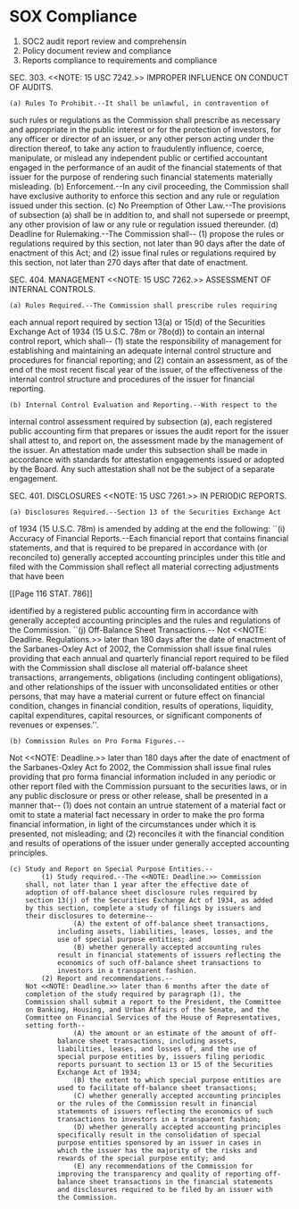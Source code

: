 # SOX Compliance

1. SOC2 audit report review and comprehensin
2. Policy document review and compliance
3. Reports compliance to requirements and compliance

SEC. 303. <<NOTE: 15 USC 7242.>> IMPROPER INFLUENCE ON CONDUCT OF
AUDITS.

    (a) Rules To Prohibit.--It shall be unlawful, in contravention of

such rules or regulations as the Commission shall prescribe as necessary
and appropriate in the public interest or for the protection of
investors, for any officer or director of an issuer, or any other person
acting under the direction thereof, to take any action to fraudulently
influence, coerce, manipulate, or mislead any independent public or
certified accountant engaged in the performance of an audit of the
financial statements of that issuer for the purpose of rendering such
financial statements materially misleading.
(b) Enforcement.--In any civil proceeding, the Commission shall have
exclusive authority to enforce this section and any rule or regulation
issued under this section.
(c) No Preemption of Other Law.--The provisions of subsection (a)
shall be in addition to, and shall not supersede or preempt, any other
provision of law or any rule or regulation issued thereunder.
(d) Deadline for Rulemaking.--The Commission shall--
(1) propose the rules or regulations required by this
section, not later than 90 days after the date of enactment of
this Act; and
(2) issue final rules or regulations required by this
section, not later than 270 days after that date of enactment.

SEC. 404. MANAGEMENT <<NOTE: 15 USC 7262.>> ASSESSMENT OF INTERNAL
CONTROLS.

    (a) Rules Required.--The Commission shall prescribe rules requiring

each annual report required by section 13(a) or 15(d) of the Securities
Exchange Act of 1934 (15 U.S.C. 78m or 78o(d)) to contain an internal
control report, which shall--
(1) state the responsibility of management for establishing
and maintaining an adequate internal control structure and
procedures for financial reporting; and
(2) contain an assessment, as of the end of the most recent
fiscal year of the issuer, of the effectiveness of the internal
control structure and procedures of the issuer for financial
reporting.

    (b) Internal Control Evaluation and Reporting.--With respect to the

internal control assessment required by subsection (a), each registered
public accounting firm that prepares or issues the audit report for the
issuer shall attest to, and report on, the assessment made by the
management of the issuer. An attestation made under this subsection
shall be made in accordance with standards for attestation engagements
issued or adopted by the Board. Any such attestation shall not be the
subject of a separate engagement.

SEC. 401. DISCLOSURES <<NOTE: 15 USC 7261.>> IN PERIODIC REPORTS.

    (a) Disclosures Required.--Section 13 of the Securities Exchange Act

of 1934 (15 U.S.C. 78m) is amended by adding at the end the following:
``(i) Accuracy of Financial Reports.--Each financial report that
contains financial statements, and that is required to be prepared in
accordance with (or reconciled to) generally accepted accounting
principles under this title and filed with the Commission shall reflect
all material correcting adjustments that have been

[[Page 116 STAT. 786]]

identified by a registered public accounting firm in accordance with
generally accepted accounting principles and the rules and regulations
of the Commission.
``(j) Off-Balance Sheet Transactions.--
Not <<NOTE: Deadline. Regulations.>> later than 180 days after the date
of enactment of the Sarbanes-Oxley Act of 2002, the Commission shall
issue final rules providing that each annual and quarterly financial
report required to be filed with the Commission shall disclose all
material off-balance sheet transactions, arrangements, obligations
(including contingent obligations), and other relationships of the
issuer with unconsolidated entities or other persons, that may have a
material current or future effect on financial condition, changes in
financial condition, results of operations, liquidity, capital
expenditures, capital resources, or significant components of revenues
or expenses.''.

    (b) Commission Rules on Pro Forma Figures.--

Not <<NOTE: Deadline.>> later than 180 days after the date of enactment
of the Sarbanes-Oxley Act fo 2002, the Commission shall issue final
rules providing that pro forma financial information included in any
periodic or other report filed with the Commission pursuant to the
securities laws, or in any public disclosure or press or other release,
shall be presented in a manner that--
(1) does not contain an untrue statement of a material fact
or omit to state a material fact necessary in order to make the
pro forma financial information, in light of the circumstances
under which it is presented, not misleading; and
(2) reconciles it with the financial condition and results
of operations of the issuer under generally accepted accounting
principles.

    (c) Study and Report on Special Purpose Entities.--
            (1) Study required.--The <<NOTE: Deadline.>> Commission
        shall, not later than 1 year after the effective date of
        adoption of off-balance sheet disclosure rules required by
        section 13(j) of the Securities Exchange Act of 1934, as added
        by this section, complete a study of filings by issuers and
        their disclosures to determine--
                    (A) the extent of off-balance sheet transactions,
                including assets, liabilities, leases, losses, and the
                use of special purpose entities; and
                    (B) whether generally accepted accounting rules
                result in financial statements of issuers reflecting the
                economics of such off-balance sheet transactions to
                investors in a transparent fashion.
            (2) Report and recommendations.--
        Not <<NOTE: Deadline.>> later than 6 months after the date of
        completion of the study required by paragraph (1), the
        Commission shall submit a report to the President, the Committee
        on Banking, Housing, and Urban Affairs of the Senate, and the
        Committee on Financial Services of the House of Representatives,
        setting forth--
                    (A) the amount or an estimate of the amount of off-
                balance sheet transactions, including assets,
                liabilities, leases, and losses of, and the use of
                special purpose entities by, issuers filing periodic
                reports pursuant to section 13 or 15 of the Securities
                Exchange Act of 1934;
                    (B) the extent to which special purpose entities are
                used to facilitate off-balance sheet transactions;
                    (C) whether generally accepted accounting principles
                or the rules of the Commission result in financial
                statements of issuers reflecting the economics of such
                transactions to investors in a transparent fashion;
                    (D) whether generally accepted accounting principles
                specifically result in the consolidation of special
                purpose entities sponsored by an issuer in cases in
                which the issuer has the majority of the risks and
                rewards of the special purpose entity; and
                    (E) any recommendations of the Commission for
                improving the transparency and quality of reporting off-
                balance sheet transactions in the financial statements
                and disclosures required to be filed by an issuer with
                the Commission.
